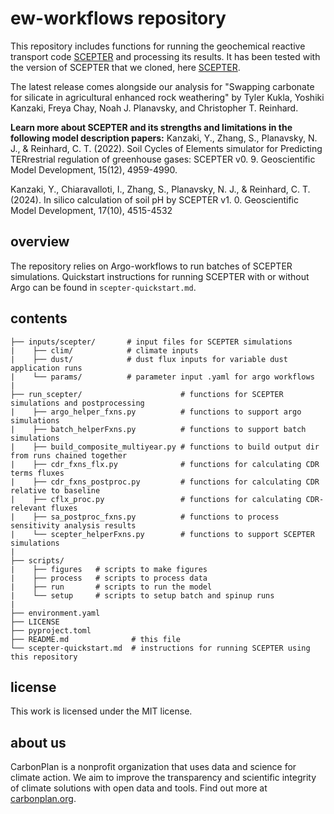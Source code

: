 # ew-workflows repository

This repository includes functions for running the geochemical reactive transport code [SCEPTER](https://github.com/cdr-laboratory/SCEPTER) and processing its results. It has been tested with the version of SCEPTER that we cloned, here [SCEPTER](https://github.com/carbonplan/SCEPTER).

The latest release comes alongside our analysis for "Swapping carbonate for silicate in agricultural enhanced rock weathering" by Tyler Kukla, Yoshiki Kanzaki, Freya Chay, Noah J. Planavsky, and Christopher T. Reinhard.

**Learn more about SCEPTER and its strengths and limitations in the following model description papers:** 
Kanzaki, Y., Zhang, S., Planavsky, N. J., & Reinhard, C. T. (2022). Soil Cycles of Elements simulator for Predicting TERrestrial regulation of greenhouse gases: SCEPTER v0. 9. Geoscientific Model Development, 15(12), 4959-4990.

Kanzaki, Y., Chiaravalloti, I., Zhang, S., Planavsky, N. J., & Reinhard, C. T. (2024). In silico calculation of soil pH by SCEPTER v1. 0. Geoscientific Model Development, 17(10), 4515-4532


## overview
The repository relies on Argo-workflows to run batches of SCEPTER simulations. Quickstart instructions for running SCEPTER with or without Argo can be found in `scepter-quickstart.md`. 

## contents
```
├── inputs/scepter/       # input files for SCEPTER simulations
|    ├── clim/            # climate inputs 
|    ├── dust/            # dust flux inputs for variable dust application runs
|    └── params/          # parameter input .yaml for argo workflows
|
├── run_scepter/                      # functions for SCEPTER simulations and postprocessing
|    ├── argo_helper_fxns.py          # functions to support argo simulations
|    ├── batch_helperFxns.py          # functions to support batch simulations
|    ├── build_composite_multiyear.py # functions to build output dir from runs chained together
|    ├── cdr_fxns_flx.py              # functions for calculating CDR terms fluxes
|    ├── cdr_fxns_postproc.py         # functions for calculating CDR relative to baseline
|    ├── cflx_proc.py                 # functions for calculating CDR-relevant fluxes
|    ├── sa_postproc_fxns.py          # functions to process sensitivity analysis results
|    └── scepter_helperFxns.py        # functions to support SCEPTER simulations
|
├── scripts/
|    ├── figures   # scripts to make figures
|    ├── process   # scripts to process data
|    ├── run       # scripts to run the model
|    └── setup     # scripts to setup batch and spinup runs
|
├── environment.yaml
├── LICENSE
├── pyproject.toml
├── README.md              # this file
└── scepter-quickstart.md  # instructions for running SCEPTER using this repository
```

## license
This work is licensed under the MIT license. 

## about us
CarbonPlan is a nonprofit organization that uses data and science for climate action. We aim to improve the transparency and scientific integrity of climate solutions with open data and tools. Find out more at [carbonplan.org](https://carbonplan.org/).
